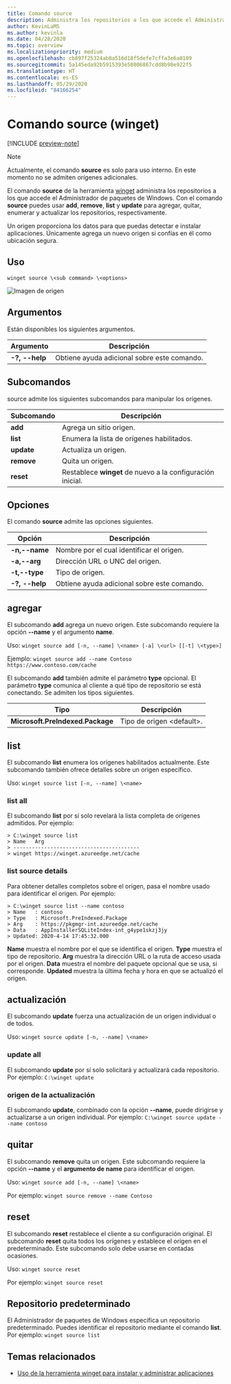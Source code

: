 ```yaml
---
title: Comando source
description: Administra los repositorios a los que accede el Administrador de paquetes de Windows.
author: KevinLaMS
ms.author: kevinla
ms.date: 04/28/2020
ms.topic: overview
ms.localizationpriority: medium
ms.openlocfilehash: cb897f25324ab8a516d18f5defe7cffa3e6a0109
ms.sourcegitcommit: 5a145eda92b5915393e58006867cdd8b98e922f5
ms.translationtype: HT
ms.contentlocale: es-ES
ms.lasthandoff: 05/29/2020
ms.locfileid: "84166254"
---
```

# <a name="source-command-winget"></a>Comando source (winget)

[!INCLUDE [preview-note](../../includes/package-manager-preview.md)]

> [!NOTE]
> Actualmente, el comando **source** es solo para uso interno. En este momento no se admiten orígenes adicionales.

El comando **source** de la herramienta [winget](index.md) administra los repositorios a los que accede el Administrador de paquetes de Windows. Con el comando **source** puedes usar **add**, **remove**, **list** y **update** para agregar, quitar, enumerar y actualizar los repositorios, respectivamente.

Un origen proporciona los datos para que puedas detectar e instalar aplicaciones. Únicamente agrega un nuevo origen si confías en él como ubicación segura.

## <a name="usage"></a>Uso

`winget source \<sub command> \<options>`

![Imagen de origen](images\source.png)

## <a name="arguments"></a>Argumentos

Están disponibles los siguientes argumentos.

| Argumento  | Descripción |
|--------------|-------------|
| **-?, --help** |  Obtiene ayuda adicional sobre este comando. |

## <a name="sub-commands"></a>Subcomandos

source admite los siguientes subcomandos para manipular los orígenes.

| Subcomando  | Descripción |
|--------------|-------------|
|  **add** |  Agrega un sitio origen. |
|  **list** | Enumera la lista de orígenes habilitados. |
|  **update** | Actualiza un origen. |
|  **remove** | Quita un origen. |
|  **reset** | Restablece **winget** de nuevo a la configuración inicial.  |

## <a name="options"></a>Opciones

El comando **source** admite las opciones siguientes.

| Opción  | Descripción |
|--------------|-------------|
|  **-n,--name** | Nombre por el cual identificar el origen. |
|  **-a,--arg** | Dirección URL o UNC del origen. |
|  **-t,--type** | Tipo de origen. |
| **-?, --help** |  Obtiene ayuda adicional sobre este comando. |

## <a name="add"></a>agregar

El subcomando **add** agrega un nuevo origen. Este subcomando requiere la opción **--name** y el argumento **name**.

Uso: `winget source add [-n, --name] \<name> [-a] \<url> [[-t] \<type>]`

Ejemplo: `winget source add --name Contoso  https://www.contoso.com/cache`

El subcomando **add** también admite el parámetro **type** opcional. El parámetro **type** comunica al cliente a qué tipo de repositorio se está conectando. Se admiten los tipos siguientes.

| Tipo  | Descripción |
|--------------|-------------|
| **Microsoft.PreIndexed.Package** | Tipo de origen \<default>. |

## <a name="list"></a>list

El subcomando **list** enumera los orígenes habilitados actualmente. Este subcomando también ofrece detalles sobre un origen específico.

Uso: `winget source list [-n, --name] \<name>`

### <a name="list-all"></a>list all

El subcomando **list** por sí solo revelará la lista completa de orígenes admitidos. Por ejemplo:

```CMD
> C:\winget source list
> Name   Arg
> -----------------------------------------
> winget https://winget.azureedge.net/cache

```

### <a name="list-source-details"></a>list source details

Para obtener detalles completos sobre el origen, pasa el nombre usado para identificar el origen. Por ejemplo:

```CMD
> C:\winget source list --name contoso  
> Name   : contoso  
> Type   : Microsoft.PreIndexed.Package  
> Arg    : https://pkgmgr-int.azureedge.net/cache  
> Data   : AppInstallerSQLiteIndex-int_g4ype1skzj3jy  
> Updated: 2020-4-14 17:45:32.000
```

**Name** muestra el nombre por el que se identifica el origen.
**Type** muestra el tipo de repositorio.
**Arg** muestra la dirección URL o la ruta de acceso usada por el origen.
**Data** muestra el nombre del paquete opcional que se usa, si corresponde.
**Updated** muestra la última fecha y hora en que se actualizó el origen.

## <a name="update"></a>actualización

El subcomando **update** fuerza una actualización de un origen individual o de todos.

Uso: `winget source update [-n, --name] \<name>`

### <a name="update-all"></a>update all

El subcomando **update** por sí solo solicitará y actualizará cada repositorio. Por ejemplo: `C:\winget update`

### <a name="update-source"></a>origen de la actualización

El subcomando **update**, combinado con la opción **--name**, puede dirigirse y actualizarse a un origen individual. Por ejemplo: `C:\winget source update --name contoso`

## <a name="remove"></a>quitar

El subcomando **remove** quita un origen. Este subcomando requiere la opción **--name** y el **argumento de name** para identificar el origen.

Uso: `winget source add [-n, --name] \<name>`

Por ejemplo: `winget source remove --name Contoso`

## <a name="reset"></a>reset

El subcomando **reset** restablece el cliente a su configuración original. El subcomando **reset** quita todos los orígenes y establece el origen en el predeterminado. Este subcomando solo debe usarse en contadas ocasiones.

Uso: `winget source reset`

Por ejemplo: `winget source reset`

## <a name="default-repository"></a>Repositorio predeterminado

El Administrador de paquetes de Windows especifica un repositorio predeterminado. Puedes identificar el repositorio mediante el comando **list**. Por ejemplo: `winget source list`

## <a name="related-topics"></a>Temas relacionados

* [Uso de la herramienta winget para instalar y administrar aplicaciones](index.md)
